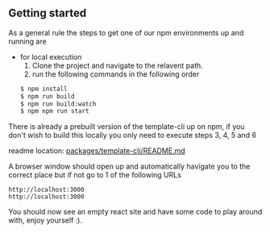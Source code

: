 ## Getting started

As a general rule the steps to get one of our npm environments up and running are
* for local execution
  1. Clone the project and navigate to the relavent path.
  2. run the following commands in the following order
  ```bash
  $ npm install
  $ npm run build
  $ npm run build:watch
  $ npm npm run start
  ```

There is already a prebuilt version of the template-cli up on npm, if you don't wish to build this locally you only need to execute steps 3, 4, 5 and 6

readme location: [packages/template-cli/README.md](https://github.com/amido/stacks-webapp-template/blob/master/packages/template-cli/README.md)

A browser window should open up and automatically havigate you to the correct place but if not go to 1 of the following URLs

```
http://localhost:3000
http://localhost:3000
```

You should now see an empty react site and have some code to play around with, enjoy yourself :).
